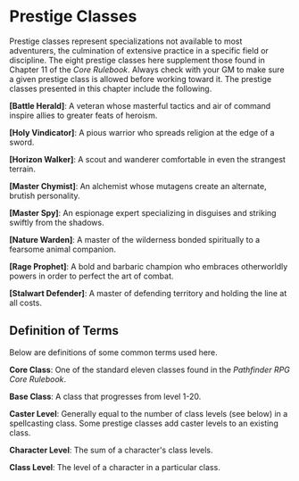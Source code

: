 # Prestige Classes

Prestige classes represent specializations not available to most
adventurers, the culmination of extensive practice in a specific
field or discipline. The eight prestige classes here supplement
those found in Chapter 11 of the *Core Rulebook*. Always check
with your GM to make sure a given prestige class is allowed
before working toward it. The prestige classes presented in this
chapter include the following.

**[Battle Herald]**: A veteran whose masterful tactics and air of
command inspire allies to greater feats of heroism.

**[Holy Vindicator]**: A pious warrior who spreads religion at
the edge of a sword.

**[Horizon Walker]**: A scout and wanderer comfortable in even
the strangest terrain.

**[Master Chymist]**: An alchemist whose mutagens create an
alternate, brutish personality.

**[Master Spy]**: An espionage expert specializing in disguises
and striking swiftly from the shadows.

**[Nature Warden]**: A master of the wilderness bonded
spiritually to a fearsome animal companion.

**[Rage Prophet]**: A bold and barbaric champion who embraces
otherworldly powers in order to perfect the art of combat.

**[Stalwart Defender]**: A master of defending territory and
holding the line at all costs.

## Definition of Terms

Below are definitions of some common terms used here.

**Core Class**: One of the standard eleven classes found in the
*Pathfinder RPG Core Rulebook*.

**Base Class**: A class that progresses from level 1-20.

**Caster Level**: Generally equal to the number of class levels
(see below) in a spellcasting class. Some prestige classes add
caster levels to an existing class.

**Character Level**: The sum of a character's class levels.

**Class Level**: The level of a character in a particular class.
